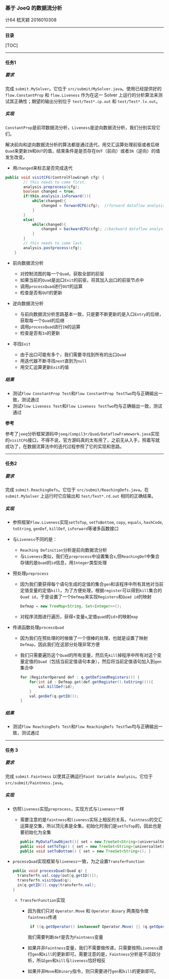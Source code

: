 ### 基于 JoeQ 的数据流分析

计64	嵇天颖	2016010308

---

**目录**

[TOC]



---

#### 任务1

##### 要求

完成 `submit.MySolver`。它位于 `src/submit/MySolver.java`。使用已经提供好的 `flow.ConstantProp` 和 `flow.Liveness` 作为在这一 Solver 上运行的分析算法来测试其正确性；期望的输出分别位于 `test/Test*.cp.out` 和 `test/Test*.lv.out`。



##### 实现

`ConstantProp`是前项数据流分析，`Liveness`是逆向数据流分析，我们分别实现它们。

解决前向和逆向数据流分析的算法都是通过迭代，用交汇运算处理前驱或者后继`Quad`来更新`IN`和`OUT`的值，结束条件是是否存在`OUT`（前向）或者`IN`（逆向）的值发生改变。

* 用`changed`来标志是否完成迭代

~~~java
public void visitCFG(ControlFlowGraph cfg) {
        // this needs to come first.
        analysis.preprocess(cfg);
        boolean changed = true;
        if(this.analysis.isForward()){
            while(changed){
                changed = forwardCFG(cfg);  //forward dataflow analysis
            }
        }
        else{
            while(changed){
                changed = backwardCFG(cfg); //backward dataflow analysis
            }
        }
        // this needs to come last.
        analysis.postprocess(cfg);
    }
~~~



* 前向数据流分析
  * 对控制流图的每一个`Quad`，获取全部的前驱
  * 如果当前的`Quad`是出口`Exit`的前驱，将其加入出口的前驱节点中
  * 调用`processQuad`进行`OUT`的运算
  * 检查是否有`OUT`的更新
* 逆向数据流分析
  * 与前向数据流分析思路基本一致，只是要不断更新的是入口`Entry`的后继，获取每一个`Quad`的后继
  * 调用`processQuad`进行`IN`的运算
  * 检查是否有`In`的更新

* 寻找`Exit`
  * 由于出口可能有多个，我们需要寻找到所有的出口`Quad`
  * 用迭代器不断寻找`next`直到为`null`
  * 用交汇运算更新`Exit`的值





##### 结果

* 测试`Flow ConstantProp Test`和`Flow ConstantProp TestTwo`均与正确输出一致，测试通过
* 测试`Flow Liveness Test`和`Flow Liveness TestTwo`均与正确输出一致，测试通过



**参考**

参考了`joeq`分析框架源码中`joeq/Compil3r/Quad/DataflowFramework.java`实现的`visitCFG`接口，不得不说，官方源码真的太有用了，之前无从入手，照着写就成功了，在数据流算法中的迭代过程参照了它的实现和思路。





---



#### 任务2

##### 要求

完成 `submit.ReachingDefs`。它位于 `src/submit/ReachingDefs.java`。在 `submit.MySolver` 上运行时它应输出和 `test/Test*.rd.out` 相同的正确结果。



##### 实现

* 参照框架`Flow.Liveness`实现`setToTop`, `setToBottom`, `copy`, `equals`, `hashCode`, `toString`, `genDef`, `killDef`, `isForward`等诸多函数接口
* 与`Liveness`不同的是：
  * `Reaching Definition`分析是前向数据流分析
  * 与`Liveness`类似，我们在`preprocess`中设置集合`s`,但`ReachingDef`中集合存储的是`Quad`的`id`信息，用`Integer`类型处理

* 预处理`preprocess`

  * 因为我们要获得每个语句生成的定值的集合`gen`和该程序中所有其他对当前定值变量的定值`kill`，为了方便处理，根据`register`可以得到`kill`集合的`Quad id`，于是设置了一个`Defmap`来实现`Registers`和`Quad id`的映射

    ~~~java
    Defmap = new TreeMap<String, Set<Integer>>();
    ~~~

  * 对程序流图进行遍历，获得<变量`u`,定值`quad`的`id`>的映射`map`

* 传递函数处理`processQuad`

  * 因为我们在预处理的时候做了一个很棒的处理，也就是设置了映射`Defmap`，因此我们在这部分处理非常方便

  * 我们只需要遍历这个`Quad`的所有变量，然后先`kill`掉程序中所有对这个变量定值的`Quad`（包括当前定值语句本身），然后将当前定值语句加入到`gen`集合中

    ```java
    for (RegisterOperand def : q.getDefinedRegisters()) {
        for(int id : Defmap.get(def.getRegister().toString())){
            val.killDef(id);
        }
        val.genDef(q.getID());
    }
    ```



##### 结果

- 测试`Flow ReachingDefs Test`和`Flow ReachingDefs TestTwo`均与正确输出一致，测试通过



---



#### 任务 3

##### 要求

完成 `submit.Faintness` 以使其正确运行`Faint Variable Analysis`。它位于 `src/submit/Faintness.java`。



##### 实现

* 仿照`liveness`实现`preprocess`，实现方式与`liveness`一样

  * 需要注意的是`faintness`和`liveness`实际上相反的关系，`faintness`的交汇运算是交集，所以顶元素是全集，初始化时我们是`setToTop`的，因此也是要初始化为全集

    ~~~java
    public MyDataflowObject(){ set = new TreeSet<String>(universalSet); }
    public void setToTop() { set = new TreeSet<String>(universalSet); }
    public void setToBottom() { set = new TreeSet<String>(); }
    ~~~

* `processQuad`实现框架与`liveness`一致，为之设置`TransferFunction`

  ~~~java
  public void processQuad(Quad q) {
    transferfn.val.copy(out[q.getID()]);
    transferfn.visitQuad(q);
    in[q.getID()].copy(transferfn.val);
  }
  ~~~

  * `TransferFunction`实现

    * 因为我们只对 `Operator.Move` 和 `Operator.Binary` 两类指令做`faintness`传递

      ~~~java
       if ((q.getOperator() instanceof Operator.Move) || (q.getOperator() instanceof Operator.Binary))
      ~~~

      我们需要判断`def`是否为`Faintness`变量

    * 如果并非`Faintness`变量，我们不需要做传递，只需要按照`Liveness`进行`gen`和`kill`的更新即可。需要注意的是，`Faintness`分析是不活跃分析，所以`gen`和`kill`与`liveness`恰好相反
    * 如果并非`Move`和`Binary`指令，则只需要进行`gen`和`kill`的更新即可。


